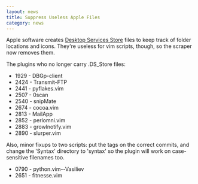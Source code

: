 ```yaml
---
layout: news
title: Suppress Useless Apple Files
category: news
---
```


Apple software creates
[Desktop Services Store](http://en.wikipedia.org/wiki/.DS_Store)
files to keep track of folder locations and icons.
They're useless for vim scripts, though, so
the scraper now removes them.

The plugins who no longer carry .DS\_Store files:

 * 1929 - DBGp-client
 * 2424 - Transmit-FTP
 * 2441 - pyflakes.vim
 * 2507 - 0scan
 * 2540 - snipMate
 * 2674 - cocoa.vim
 * 2813 - MailApp
 * 2852 - perlomni.vim
 * 2883 - growlnotify.vim
 * 2890 - slurper.vim

Also, minor fixups to two scripts: put the tags on the correct commits,
and change the 'Syntax' directory to 'syntax' so the plugin will work
on case-sensitive filenames too.

 * 0790 - python.vim--Vasiliev
 * 2651 - fitnesse.vim

